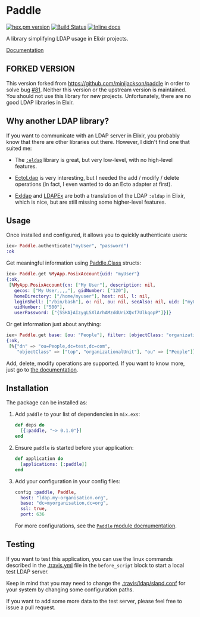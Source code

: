 # Paddle

[![hex.pm version](https://img.shields.io/hexpm/v/paddle.svg)](https://hex.pm/packages/paddle)
[![Build Status](https://travis-ci.org/minijackson/paddle.svg?branch=master)](https://travis-ci.org/minijackson/paddle)
[![Inline docs](http://inch-ci.org/github/minijackson/paddle.svg)](http://inch-ci.org/github/minijackson/paddle)

A library simplifying LDAP usage in Elixir projects.

[Documentation](https://hexdocs.pm/paddle/Paddle.html)

##  FORKED VERSION

This version forked from https://github.com/minijackson/paddle in order to
solve bug [#81](https://github.com/minijackson/paddle/issues/82). Neither
this version or the upstream version is maintained. You should not use this
library for new projects. Unfortunately, there are no good LDAP libraries
in Elxir.

## Why another LDAP library?

If you want to communicate with an LDAP server in Elixir, you probably know
that there are other libraries out there. However, I didn't find one that
suited me:

- The [`:eldap`](http://erlang.org/doc/man/eldap.html) library is great, but
  very low-level, with no high-level features.

- [EctoLdap](https://github.com/jeffweiss/ecto_ldap) is very interesting, but I
  needed the add / modify / delete operations (in fact, I even wanted to do an
  Ecto adapter at first).

- [Exldap](https://github.com/jmerriweather/exldap) and
  [LDAPEx](https://github.com/OvermindDL1/ldap_ex) are both a translation of
  the LDAP `:eldap` in Elixir, which is nice, but are still missing some
  higher-level features.

## Usage

Once installed and configured, it allows you to quickly authenticate users:

```elixir
iex> Paddle.authenticate("myUser", "password")
:ok
```

Get meaningful information using [Paddle.Class](https://hexdocs.pm/paddle/Paddle.Class.html) structs:

```elixir
iex> Paddle.get %MyApp.PosixAccount{uid: "myUser"}
{:ok,
 [%MyApp.PosixAccount{cn: ["My User"], description: nil,
   gecos: ["My User,,,,"], gidNumber: ["120"],
   homeDirectory: ["/home/myuser"], host: nil, l: nil,
   loginShell: ["/bin/bash"], o: nil, ou: nil, seeAlso: nil, uid: ["myUser"],
   uidNumber: ["500"],
   userPassword: ["{SSHA}AIzygLSXlArhAMzddUriXQxf7UlkqopP"]}]}
```

Or get information just about anything:

```elixir
iex> Paddle.get base: [ou: "People"], filter: [objectClass: "organizationalUnit"]
{:ok,
 [%{"dn" => "ou=People,dc=test,dc=com",
    "objectClass" => ["top", "organizationalUnit"], "ou" => ["People"]}]}
```

Add, delete, modify operations are supported. If you want to know more, just
go to [the documentation](https://hexdocs.pm/paddle/Paddle.html).

## Installation

The package can be installed as:

1. Add `paddle` to your list of dependencies in `mix.exs`:

    ```elixir
    def deps do
      [{:paddle, "~> 0.1.0"}]
    end
    ```

2. Ensure `paddle` is started before your application:

    ```elixir
    def application do
      [applications: [:paddle]]
    end
    ```

3. Add your configuration in your config files:

    ```elixir
    config :paddle, Paddle,
      host: "ldap.my-organisation.org",
      base: "dc=myorganisation,dc=org",
      ssl: true,
      port: 636
    ```

    For more configurations, see the [`Paddle` module docmumentation](https://hexdocs.pm/paddle/Paddle.html#module-configuration).

## Testing

If you want to test this application, you can use the linux commands
described in the [.travis.yml](.travis.yml) file in the
`before_script` block to start a local test LDAP server.

Keep in mind that you may need to change the
[.travis/ldap/slapd.conf](.travis/ldap/slapd.conf) for your system by changing
some configuration paths.

If you want to add some more data to the test server, please feel free
to issue a pull request.
